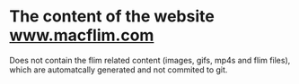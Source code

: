 # The content of the website www.macflim.com

Does not contain the flim related content (images, gifs, mp4s and flim files), which are automatcally generated and not commited to git.
